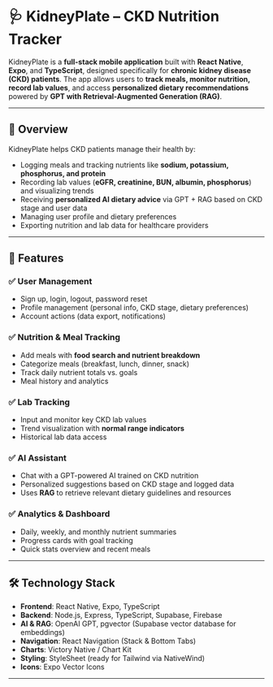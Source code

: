# 🩺 KidneyPlate – CKD Nutrition Tracker

KidneyPlate is a **full-stack mobile application** built with **React Native**, **Expo**, and **TypeScript**, designed specifically for **chronic kidney disease (CKD) patients**. The app allows users to **track meals, monitor nutrition, record lab values**, and access **personalized dietary recommendations** powered by **GPT with Retrieval-Augmented Generation (RAG)**.

---

## 🎯 Overview

KidneyPlate helps CKD patients manage their health by:

- Logging meals and tracking nutrients like **sodium, potassium, phosphorus, and protein**
- Recording lab values (**eGFR, creatinine, BUN, albumin, phosphorus**) and visualizing trends
- Receiving **personalized AI dietary advice** via GPT + RAG based on CKD stage and user data
- Managing user profile and dietary preferences
- Exporting nutrition and lab data for healthcare providers

---

## 🏥 Features

### ✅ User Management
- Sign up, login, logout, password reset
- Profile management (personal info, CKD stage, dietary preferences)
- Account actions (data export, notifications)

### ✅ Nutrition & Meal Tracking
- Add meals with **food search and nutrient breakdown**
- Categorize meals (breakfast, lunch, dinner, snack)
- Track daily nutrient totals vs. goals
- Meal history and analytics

### ✅ Lab Tracking
- Input and monitor key CKD lab values
- Trend visualization with **normal range indicators**
- Historical lab data access

### ✅ AI Assistant
- Chat with a GPT-powered AI trained on CKD nutrition
- Personalized suggestions based on CKD stage and logged data
- Uses **RAG** to retrieve relevant dietary guidelines and resources

### ✅ Analytics & Dashboard
- Daily, weekly, and monthly nutrient summaries
- Progress cards with goal tracking
- Quick stats overview and recent meals

---

## 🛠 Technology Stack

- **Frontend**: React Native, Expo, TypeScript
- **Backend**: Node.js, Express, TypeScript, Supabase, Firebase
- **AI & RAG**: OpenAI GPT, pgvector (Supabase vector database for embeddings)
- **Navigation**: React Navigation (Stack & Bottom Tabs)
- **Charts**: Victory Native / Chart Kit
- **Styling**: StyleSheet (ready for Tailwind via NativeWind)
- **Icons**: Expo Vector Icons

---

